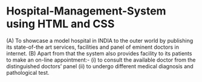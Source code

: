 # Hospital-Management-System using HTML and CSS
(A) To showcase a model hospital in INDIA to the outer world by publishing its state-of-the art services, facilities and panel of eminent doctors in internet.
(B) Apart from that the system also provides facility to its patients to make an on-line appointment:- 
(i) to consult the available doctor from the distinguished doctors’ panel 
(ii) to undergo different medical diagnosis and pathological test.
